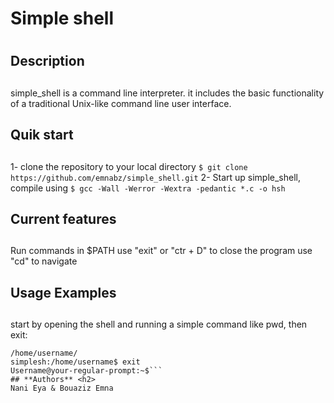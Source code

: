 # **Simple shell** <h1>
## **Description** <h2>
simple_shell is a command line interpreter. it includes the basic functionality of a traditional Unix-like command line user interface.
## **Quik start** <h2>
1- clone the repository to your local directory
```$ git clone https://github.com/emnabz/simple_shell.git```
2- Start up simple_shell, compile using
```$ gcc -Wall -Werror -Wextra -pedantic *.c -o hsh```
## **Current features** <h2>
Run commands in $PATH
use "exit" or "ctr + D" to close the program
use "cd" to navigate
## **Usage Examples** <h2>
start by opening the shell and running a simple command like pwd, then exit:
```simple_shell:/home/username$ pwd
/home/username/
simplesh:/home/username$ exit
Username@your-regular-prompt:~$```
## **Authors** <h2>
Nani Eya & Bouaziz Emna